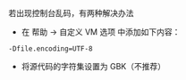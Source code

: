 若出现控制台乱码，有两种解决办法
- 在 帮助 -> 自定义 VM 选项 中添加如下内容：

```
-Dfile.encoding=UTF-8
```

- 将源代码的字符集设置为 GBK（不推荐）